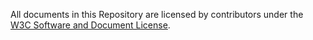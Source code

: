 All documents in this Repository are licensed by contributors under the
[W3C Software and Document License](https://www.w3.org/Consortium/Legal/copyright-software).